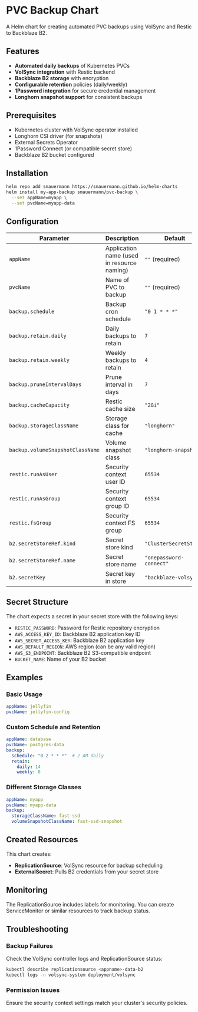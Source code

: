 # PVC Backup Chart

A Helm chart for creating automated PVC backups using VolSync and Restic to Backblaze B2.

## Features

- **Automated daily backups** of Kubernetes PVCs
- **VolSync integration** with Restic backend
- **Backblaze B2 storage** with encryption
- **Configurable retention** policies (daily/weekly)
- **1Password integration** for secure credential management
- **Longhorn snapshot support** for consistent backups

## Prerequisites

- Kubernetes cluster with VolSync operator installed
- Longhorn CSI driver (for snapshots)
- External Secrets Operator
- 1Password Connect (or compatible secret store)
- Backblaze B2 bucket configured

## Installation

```bash
helm repo add smauermann https://smauermann.github.io/helm-charts
helm install my-app-backup smauermann/pvc-backup \
  --set appName=myapp \
  --set pvcName=myapp-data
```

## Configuration

| Parameter | Description | Default |
|-----------|-------------|---------|
| `appName` | Application name (used in resource naming) | `""` (required) |
| `pvcName` | Name of PVC to backup | `""` (required) |
| `backup.schedule` | Backup cron schedule | `"0 1 * * *"` |
| `backup.retain.daily` | Daily backups to retain | `7` |
| `backup.retain.weekly` | Weekly backups to retain | `4` |
| `backup.pruneIntervalDays` | Prune interval in days | `7` |
| `backup.cacheCapacity` | Restic cache size | `"2Gi"` |
| `backup.storageClassName` | Storage class for cache | `"longhorn"` |
| `backup.volumeSnapshotClassName` | Volume snapshot class | `"longhorn-snapshot"` |
| `restic.runAsUser` | Security context user ID | `65534` |
| `restic.runAsGroup` | Security context group ID | `65534` |
| `restic.fsGroup` | Security context FS group | `65534` |
| `b2.secretStoreRef.kind` | Secret store kind | `"ClusterSecretStore"` |
| `b2.secretStoreRef.name` | Secret store name | `"onepassword-connect"` |
| `b2.secretKey` | Secret key in store | `"backblaze-volsync"` |

## Secret Structure

The chart expects a secret in your secret store with the following keys:
- `RESTIC_PASSWORD`: Password for Restic repository encryption
- `AWS_ACCESS_KEY_ID`: Backblaze B2 application key ID
- `AWS_SECRET_ACCESS_KEY`: Backblaze B2 application key
- `AWS_DEFAULT_REGION`: AWS region (can be any valid region)
- `AWS_S3_ENDPOINT`: Backblaze B2 S3-compatible endpoint
- `BUCKET_NAME`: Name of your B2 bucket

## Examples

### Basic Usage
```yaml
appName: jellyfin
pvcName: jellyfin-config
```

### Custom Schedule and Retention
```yaml
appName: database
pvcName: postgres-data
backup:
  schedule: "0 2 * * *"  # 2 AM daily
  retain:
    daily: 14
    weekly: 8
```

### Different Storage Classes
```yaml
appName: myapp
pvcName: myapp-data
backup:
  storageClassName: fast-ssd
  volumeSnapshotClassName: fast-ssd-snapshot
```

## Created Resources

This chart creates:
- **ReplicationSource**: VolSync resource for backup scheduling
- **ExternalSecret**: Pulls B2 credentials from your secret store

## Monitoring

The ReplicationSource includes labels for monitoring. You can create ServiceMonitor or similar resources to track backup status.

## Troubleshooting

### Backup Failures
Check the VolSync controller logs and ReplicationSource status:
```bash
kubectl describe replicationsource <appname>-data-b2
kubectl logs -n volsync-system deployment/volsync
```

### Permission Issues
Ensure the security context settings match your cluster's security policies.